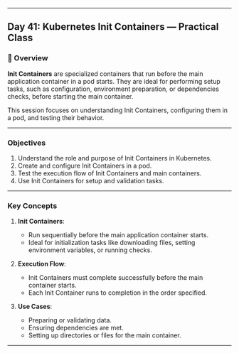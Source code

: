 ﻿---

## Day 41: Kubernetes Init Containers — Practical Class

### 📘 Overview

**Init Containers** are specialized containers that run before the main application container in a pod starts. They are ideal for performing setup tasks, such as configuration, environment preparation, or dependencies checks, before starting the main container.

This session focuses on understanding Init Containers, configuring them in a pod, and testing their behavior.

---


### Objectives

1. Understand the role and purpose of Init Containers in Kubernetes.
2. Create and configure Init Containers in a pod.
3. Test the execution flow of Init Containers and main containers.
4. Use Init Containers for setup and validation tasks.

---

### Key Concepts

1. **Init Containers**:
   - Run sequentially before the main application container starts.
   - Ideal for initialization tasks like downloading files, setting environment variables, or running checks.

2. **Execution Flow**:
   - Init Containers must complete successfully before the main container starts.
   - Each Init Container runs to completion in the order specified.

3. **Use Cases**:
   - Preparing or validating data.
   - Ensuring dependencies are met.
   - Setting up directories or files for the main container.

---